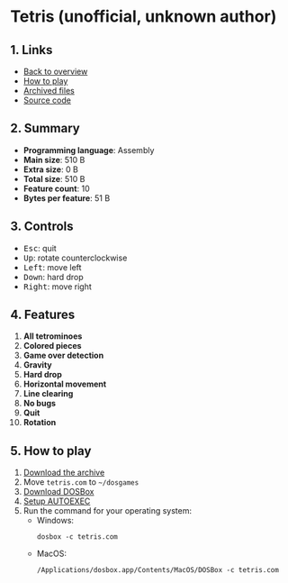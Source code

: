 # Tetris (unofficial, unknown author)

## 1. Links

- [Back to overview](../README.md)
- [How to play](#5-how-to-play)
- [Archived files](https://github.com/nineteendo/tetris4karchive/tree/main/tetris/archive)
- [Source code](https://github.com/netspooky/hardcode/tree/master/00512/dos/tetris)

## 2. Summary

- **Programming language**: Assembly
- **Main size**: 510 B
- **Extra size**: 0 B
- **Total size**: 510 B
- **Feature count**: 10
- **Bytes per feature**: 51 B

## 3. Controls

- <kbd>Esc</kbd>: quit
- <kbd>Up</kbd>: rotate counterclockwise
- <kbd>Left</kbd>: move left
- <kbd>Down</kbd>: hard drop
- <kbd>Right</kbd>: move right

## 4. Features

1. **All tetrominoes**
2. **Colored pieces**
3. **Game over detection**
4. **Gravity**
5. **Hard drop**
6. **Horizontal movement**
7. **Line clearing**
8. **No bugs**
9. **Quit**
10. **Rotation**

## 5. How to play

1. [Download the archive](https://codeload.github.com/nineteendo/tetris4karchive/zip/refs/heads/main)
2. Move `tetris.com` to `~/dosgames`
3. [Download DOSBox](https://sourceforge.net/projects/dosbox/files/latest/download)
4. [Setup AUTOEXEC](https://www.dosbox.com/wiki/AUTOEXEC)
5. Run the command for your operating system:
    - Windows:
        ```shell
        dosbox -c tetris.com
        ```
    - MacOS:
        ```shell
        /Applications/dosbox.app/Contents/MacOS/DOSBox -c tetris.com